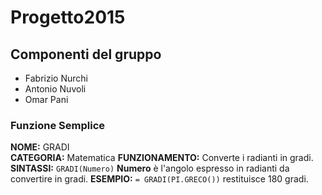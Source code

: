 # Progetto2015

## Componenti del gruppo
* Fabrizio Nurchi
* Antonio Nuvoli
* Omar Pani

### Funzione Semplice
**NOME:** GRADI <br>
**CATEGORIA:** Matematica
**FUNZIONAMENTO:** Converte i radianti in gradi.
**SINTASSI:** 
```GRADI(Numero)```
**Numero** è l'angolo espresso in radianti da convertire in gradi.
**ESEMPIO:**
```= GRADI(PI.GRECO())``` restituisce 180 gradi.
